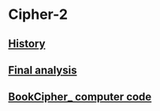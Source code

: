 # Cipher-2


## [History](history.md)

## [Final analysis](https://github.com/NicoleYoung01/Cipher-2/blob/main/Final%20Analysis.md)
## [BookCipher_ computer code](https://github.com/NicoleYoung01/Cipher-2/blob/main/Book%20Cipher_%20computer%20code.md)


